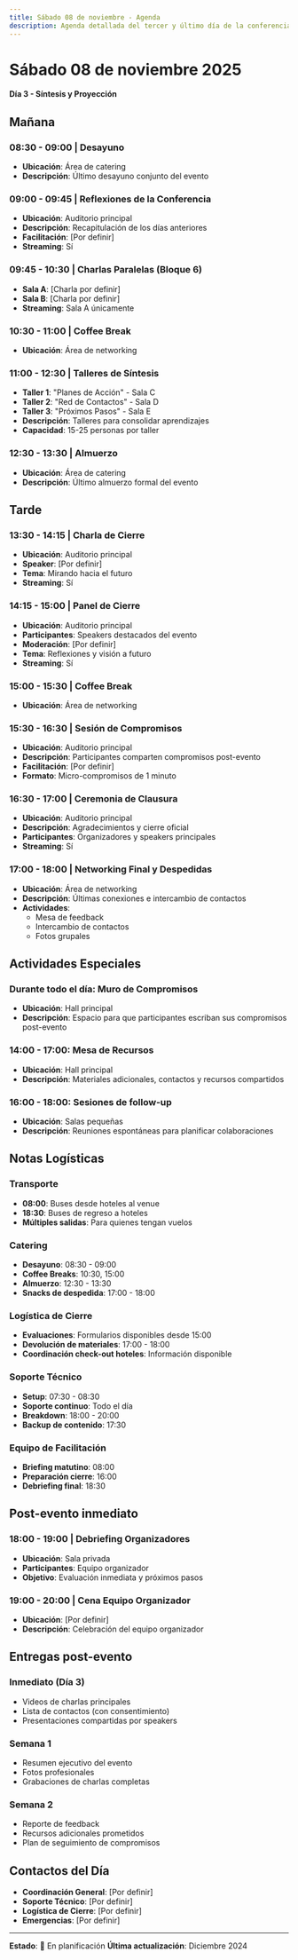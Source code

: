 ```yaml
---
title: Sábado 08 de noviembre - Agenda
description: Agenda detallada del tercer y último día de la conferencia
---
```


# Sábado 08 de noviembre 2025
**Día 3 - Síntesis y Proyección**

## Mañana

### 08:30 - 09:00 | Desayuno
- **Ubicación**: Área de catering
- **Descripción**: Último desayuno conjunto del evento

### 09:00 - 09:45 | Reflexiones de la Conferencia
- **Ubicación**: Auditorio principal
- **Descripción**: Recapitulación de los días anteriores
- **Facilitación**: [Por definir]
- **Streaming**: Sí

### 09:45 - 10:30 | Charlas Paralelas (Bloque 6)
- **Sala A**: [Charla por definir]
- **Sala B**: [Charla por definir]
- **Streaming**: Sala A únicamente

### 10:30 - 11:00 | Coffee Break
- **Ubicación**: Área de networking

### 11:00 - 12:30 | Talleres de Síntesis
- **Taller 1**: "Planes de Acción" - Sala C
- **Taller 2**: "Red de Contactos" - Sala D
- **Taller 3**: "Próximos Pasos" - Sala E
- **Descripción**: Talleres para consolidar aprendizajes
- **Capacidad**: 15-25 personas por taller

### 12:30 - 13:30 | Almuerzo
- **Ubicación**: Área de catering
- **Descripción**: Último almuerzo formal del evento

## Tarde

### 13:30 - 14:15 | Charla de Cierre
- **Ubicación**: Auditorio principal
- **Speaker**: [Por definir]
- **Tema**: Mirando hacia el futuro
- **Streaming**: Sí

### 14:15 - 15:00 | Panel de Cierre
- **Ubicación**: Auditorio principal
- **Participantes**: Speakers destacados del evento
- **Moderación**: [Por definir]
- **Tema**: Reflexiones y visión a futuro
- **Streaming**: Sí

### 15:00 - 15:30 | Coffee Break
- **Ubicación**: Área de networking

### 15:30 - 16:30 | Sesión de Compromisos
- **Ubicación**: Auditorio principal
- **Descripción**: Participantes comparten compromisos post-evento
- **Facilitación**: [Por definir]
- **Formato**: Micro-compromisos de 1 minuto

### 16:30 - 17:00 | Ceremonia de Clausura
- **Ubicación**: Auditorio principal
- **Descripción**: Agradecimientos y cierre oficial
- **Participantes**: Organizadores y speakers principales
- **Streaming**: Sí

### 17:00 - 18:00 | Networking Final y Despedidas
- **Ubicación**: Área de networking
- **Descripción**: Últimas conexiones e intercambio de contactos
- **Actividades**: 
  - Mesa de feedback
  - Intercambio de contactos
  - Fotos grupales

## Actividades Especiales

### Durante todo el día: Muro de Compromisos
- **Ubicación**: Hall principal
- **Descripción**: Espacio para que participantes escriban sus compromisos post-evento

### 14:00 - 17:00: Mesa de Recursos
- **Ubicación**: Hall principal
- **Descripción**: Materiales adicionales, contactos y recursos compartidos

### 16:00 - 18:00: Sesiones de follow-up
- **Ubicación**: Salas pequeñas
- **Descripción**: Reuniones espontáneas para planificar colaboraciones

## Notas Logísticas

### Transporte
- **08:00**: Buses desde hoteles al venue
- **18:30**: Buses de regreso a hoteles
- **Múltiples salidas**: Para quienes tengan vuelos

### Catering
- **Desayuno**: 08:30 - 09:00
- **Coffee Breaks**: 10:30, 15:00
- **Almuerzo**: 12:30 - 13:30
- **Snacks de despedida**: 17:00 - 18:00

### Logística de Cierre
- **Evaluaciones**: Formularios disponibles desde 15:00
- **Devolución de materiales**: 17:00 - 18:00
- **Coordinación check-out hoteles**: Información disponible

### Soporte Técnico
- **Setup**: 07:30 - 08:30
- **Soporte continuo**: Todo el día
- **Breakdown**: 18:00 - 20:00
- **Backup de contenido**: 17:30

### Equipo de Facilitación
- **Briefing matutino**: 08:00
- **Preparación cierre**: 16:00
- **Debriefing final**: 18:30

## Post-evento inmediato

### 18:00 - 19:00 | Debriefing Organizadores
- **Ubicación**: Sala privada
- **Participantes**: Equipo organizador
- **Objetivo**: Evaluación inmediata y próximos pasos

### 19:00 - 20:00 | Cena Equipo Organizador
- **Ubicación**: [Por definir]
- **Descripción**: Celebración del equipo organizador

## Entregas post-evento

### Inmediato (Día 3)
- Videos de charlas principales
- Lista de contactos (con consentimiento)
- Presentaciones compartidas por speakers

### Semana 1
- Resumen ejecutivo del evento
- Fotos profesionales
- Grabaciones de charlas completas

### Semana 2
- Reporte de feedback
- Recursos adicionales prometidos
- Plan de seguimiento de compromisos

## Contactos del Día
- **Coordinación General**: [Por definir]
- **Soporte Técnico**: [Por definir]
- **Logística de Cierre**: [Por definir]
- **Emergencias**: [Por definir]

---

**Estado**: 🚧 En planificación
**Última actualización**: Diciembre 2024
